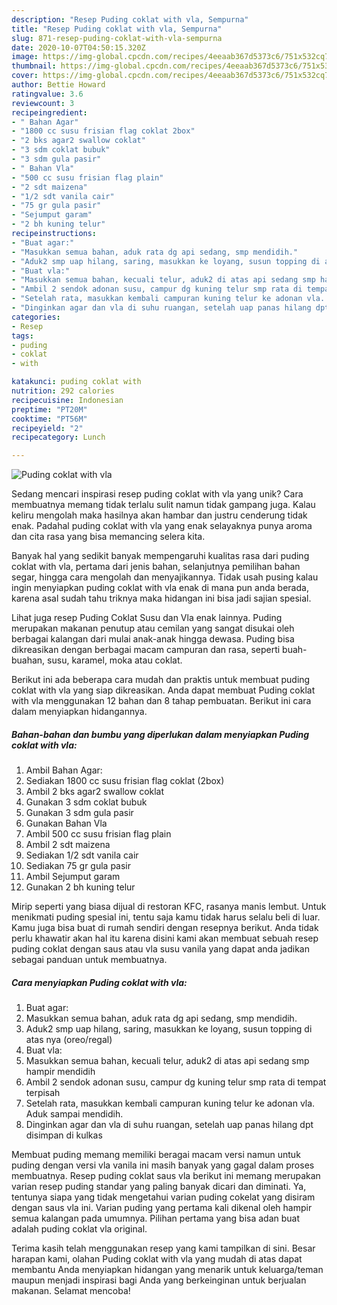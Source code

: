 ```yaml
---
description: "Resep Puding coklat with vla, Sempurna"
title: "Resep Puding coklat with vla, Sempurna"
slug: 871-resep-puding-coklat-with-vla-sempurna
date: 2020-10-07T04:50:15.320Z
image: https://img-global.cpcdn.com/recipes/4eeaab367d5373c6/751x532cq70/puding-coklat-with-vla-foto-resep-utama.jpg
thumbnail: https://img-global.cpcdn.com/recipes/4eeaab367d5373c6/751x532cq70/puding-coklat-with-vla-foto-resep-utama.jpg
cover: https://img-global.cpcdn.com/recipes/4eeaab367d5373c6/751x532cq70/puding-coklat-with-vla-foto-resep-utama.jpg
author: Bettie Howard
ratingvalue: 3.6
reviewcount: 3
recipeingredient:
- " Bahan Agar"
- "1800 cc susu frisian flag coklat 2box"
- "2 bks agar2 swallow coklat"
- "3 sdm coklat bubuk"
- "3 sdm gula pasir"
- " Bahan Vla"
- "500 cc susu frisian flag plain"
- "2 sdt maizena"
- "1/2 sdt vanila cair"
- "75 gr gula pasir"
- "Sejumput garam"
- "2 bh kuning telur"
recipeinstructions:
- "Buat agar:"
- "Masukkan semua bahan, aduk rata dg api sedang, smp mendidih."
- "Aduk2 smp uap hilang, saring, masukkan ke loyang, susun topping di atas nya (oreo/regal)"
- "Buat vla:"
- "Masukkan semua bahan, kecuali telur, aduk2 di atas api sedang smp hampir mendidih"
- "Ambil 2 sendok adonan susu, campur dg kuning telur smp rata di tempat terpisah"
- "Setelah rata, masukkan kembali campuran kuning telur ke adonan vla. Aduk sampai mendidih."
- "Dinginkan agar dan vla di suhu ruangan, setelah uap panas hilang dpt disimpan di kulkas"
categories:
- Resep
tags:
- puding
- coklat
- with

katakunci: puding coklat with 
nutrition: 292 calories
recipecuisine: Indonesian
preptime: "PT20M"
cooktime: "PT56M"
recipeyield: "2"
recipecategory: Lunch

---
```



![Puding coklat with vla](https://img-global.cpcdn.com/recipes/4eeaab367d5373c6/751x532cq70/puding-coklat-with-vla-foto-resep-utama.jpg)

Sedang mencari inspirasi resep puding coklat with vla yang unik? Cara membuatnya memang tidak terlalu sulit namun tidak gampang juga. Kalau keliru mengolah maka hasilnya akan hambar dan justru cenderung tidak enak. Padahal puding coklat with vla yang enak selayaknya punya aroma dan cita rasa yang bisa memancing selera kita.

Banyak hal yang sedikit banyak mempengaruhi kualitas rasa dari puding coklat with vla, pertama dari jenis bahan, selanjutnya pemilihan bahan segar, hingga cara mengolah dan menyajikannya. Tidak usah pusing kalau ingin menyiapkan puding coklat with vla enak di mana pun anda berada, karena asal sudah tahu triknya maka hidangan ini bisa jadi sajian spesial.

Lihat juga resep Puding Coklat Susu dan Vla enak lainnya. Puding merupakan makanan penutup atau cemilan yang sangat disukai oleh berbagai kalangan dari mulai anak-anak hingga dewasa. Puding bisa dikreasikan dengan berbagai macam campuran dan rasa, seperti buah-buahan, susu, karamel, moka atau coklat.


Berikut ini ada beberapa cara mudah dan praktis untuk membuat puding coklat with vla yang siap dikreasikan. Anda dapat membuat Puding coklat with vla menggunakan 12 bahan dan 8 tahap pembuatan. Berikut ini cara dalam menyiapkan hidangannya.

<!--inarticleads1-->

##### Bahan-bahan dan bumbu yang diperlukan dalam menyiapkan Puding coklat with vla:

1. Ambil  Bahan Agar:
1. Sediakan 1800 cc susu frisian flag coklat (2box)
1. Ambil 2 bks agar2 swallow coklat
1. Gunakan 3 sdm coklat bubuk
1. Gunakan 3 sdm gula pasir
1. Gunakan  Bahan Vla
1. Ambil 500 cc susu frisian flag plain
1. Ambil 2 sdt maizena
1. Sediakan 1/2 sdt vanila cair
1. Sediakan 75 gr gula pasir
1. Ambil Sejumput garam
1. Gunakan 2 bh kuning telur


Mirip seperti yang biasa dijual di restoran KFC, rasanya manis lembut. Untuk menikmati puding spesial ini, tentu saja kamu tidak harus selalu beli di luar. Kamu juga bisa buat di rumah sendiri dengan resepnya berikut. Anda tidak perlu khawatir akan hal itu karena disini kami akan membuat sebuah resep puding coklat dengan saus atau vla susu vanila yang dapat anda jadikan sebagai panduan untuk membuatnya. 

<!--inarticleads2-->

##### Cara menyiapkan Puding coklat with vla:

1. Buat agar:
1. Masukkan semua bahan, aduk rata dg api sedang, smp mendidih.
1. Aduk2 smp uap hilang, saring, masukkan ke loyang, susun topping di atas nya (oreo/regal)
1. Buat vla:
1. Masukkan semua bahan, kecuali telur, aduk2 di atas api sedang smp hampir mendidih
1. Ambil 2 sendok adonan susu, campur dg kuning telur smp rata di tempat terpisah
1. Setelah rata, masukkan kembali campuran kuning telur ke adonan vla. Aduk sampai mendidih.
1. Dinginkan agar dan vla di suhu ruangan, setelah uap panas hilang dpt disimpan di kulkas


Membuat puding memang memiliki beragai macam versi namun untuk puding dengan versi vla vanila ini masih banyak yang gagal dalam proses membuatnya. Resep puding coklat saus vla berikut ini memang merupakan varian resep puding standar yang paling banyak dicari dan diminati. Ya, tentunya siapa yang tidak mengetahui varian puding cokelat yang disiram dengan saus vla ini. Varian puding yang pertama kali dikenal oleh hampir semua kalangan pada umumnya. Pilihan pertama yang bisa adan buat adalah puding coklat vla original. 

Terima kasih telah menggunakan resep yang kami tampilkan di sini. Besar harapan kami, olahan Puding coklat with vla yang mudah di atas dapat membantu Anda menyiapkan hidangan yang menarik untuk keluarga/teman maupun menjadi inspirasi bagi Anda yang berkeinginan untuk berjualan makanan. Selamat mencoba!
